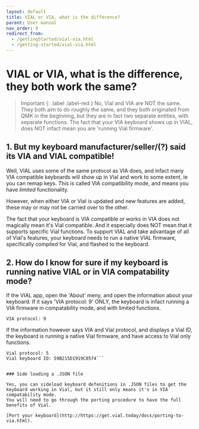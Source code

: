 ```yaml
---
layout: default
title: VIAL or VIA, what is the difference?
parent: User manual
nav_order: 9
redirect_from:
  - /gettingStarted/vial-via.html
  - /getting-started/vial-via.html
---
```



# VIAL or VIA, what is the difference, they both work the same?

> Important
> {: .label .label-red }
> No, Vial and VIA are NOT the same. They both aim to do roughly the same, and they both originated from QMK in the beginning, but they are in fact two separate entities, with separate functions. 
The fact that your VIA keyboard shows up in VIAL, does NOT infact mean you are 'running Vial firmware'.

## 1. But my keyboard manufacturer/seller/(?) said its VIA and VIAL compatible!

Well, VIAL uses some of the same protocol as VIA does, and infact many VIA compatible keyboards will show up in Vial and work to some extent, ie you can remap keys. 
This is called VIA compatibility mode, and means you have *limited* functionality.

However, when either VIA or Vial is updated and new features are added, these may or may not be carried over to the other. 

The fact that your keyboard is VIA compatible or works in VIA does not magically mean it's Vial compatible. And it especially does NOT mean that it supports specific Vial functions.
To support VIAL and take advantage of all of Vial's features, your keyboard needs to run a native VIAL firmware, specifically compiled for Vial, and flashed to the keyboard.


## 2. How do I know for sure if my keyboard is running native VIAL or in VIA compatability mode?

If the VIAL app, open the 'About' meny, and open the information about your keyboard. If it says 'VIA protocol: 9' ONLY, the keyboard is infact running a VIA firmware in compatability mode, and with limited functions.

```VIA protocol: 9```
 
 If the information however says VIA and Vial protocol, and displays a Vial ID, the keyboard is running a native Vial firmware, and have access to Vial only functions.
 
```VIA protocol: 9
Vial protocol: 5
Vial keyboard ID: 59B215D1919C0574```


### Side loading a .JSON file

Yes, you can sideload keyboard defenitions in .JSON files to get the keyboard working in Vial, but it still only means it's in VIA compatability mode. 
You will need to go through the porting procedure to have the full benefits of Vial.
 
[Port your keyboard](http://https://get.vial.today/docs/porting-to-via.html).

